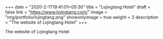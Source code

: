 +++
date = "2020-2-1T19:41:01+05:30"
title = "Lvjingtang Hotel"
draft = false
link = "https://www.lvjingtang.com/"
image = "img/portfolio/lvjingtang.png"
showonlyimage = true
weight = 3
description = "The website of Lvjingtang Hotel"
+++

The website of Lvjingtang Hotel
<!--more-->